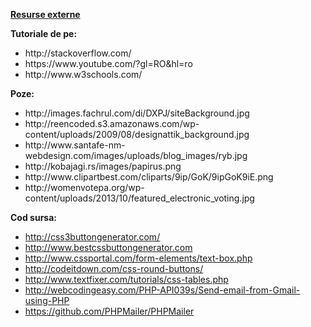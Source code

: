 <p><strong><u>Resurse externe</u> </strong></br></p>
<strong> Tutoriale de pe: </strong>
 <ul>
    <li> http://stackoverflow.com/ </li>
    <li> https://www.youtube.com/?gl=RO&hl=ro </li>
    <li> http://www.w3schools.com/ </li>
  </ul>
  
  <strong> Poze: </strong>
   <ul>
      <li> http://images.fachrul.com/di/DXPJ/siteBackground.jpg </li>
      <li>	http://reencoded.s3.amazonaws.com/wp-content/uploads/2009/08/designattik_background.jpg</li>
      <li>	http://www.santafe-nm-webdesign.com/images/uploads/blog_images/ryb.jpg</li>
      <li>	http://kobajagi.rs/images/papirus.png</li>
      <li>	http://www.clipartbest.com/cliparts/9ip/GoK/9ipGoK9iE.png</li>
      <li>	http://womenvotepa.org/wp-content/uploads/2013/10/featured_electronic_voting.jpg</li>
   </ul>
  
  <strong> Cod sursa: </strong>
     <ul>
         <li>	http://css3buttongenerator.com/</li>
         <li>	http://www.bestcssbuttongenerator.com</li>
         <li>	http://www.cssportal.com/form-elements/text-box.php</li>
         <li>	http://codeitdown.com/css-round-buttons/</li>
         <li>	http://www.textfixer.com/tutorials/css-tables.php</li>
         <li>	http://webcodingeasy.com/PHP-API039s/Send-email-from-Gmail-using-PHP</li>
         <li>	https://github.com/PHPMailer/PHPMailer</li>
     </ul>
  
     

